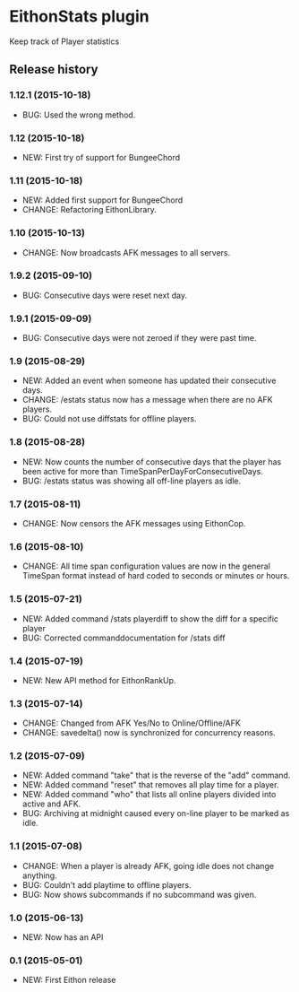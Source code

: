 # EithonStats plugin

Keep track of Player statistics

## Release history

### 1.12.1 (2015-10-18)

* BUG: Used the wrong method.

### 1.12 (2015-10-18)

* NEW: First try of support for BungeeChord

### 1.11 (2015-10-18)

* NEW: Added first support for BungeeChord
* CHANGE: Refactoring EithonLibrary.

### 1.10 (2015-10-13)

* CHANGE: Now broadcasts AFK messages to all servers.

### 1.9.2 (2015-09-10)

* BUG: Consecutive days were reset next day.

### 1.9.1 (2015-09-09)

* BUG: Consecutive days were not zeroed if they were past time.

### 1.9 (2015-08-29)

* NEW: Added an event when someone has updated their consecutive days.
* CHANGE: /estats status now has a message when there are no AFK players.
* BUG: Could not use diffstats for offline players.

### 1.8 (2015-08-28)

* NEW: Now counts the number of consecutive days that the player has been active for more than TimeSpanPerDayForConsecutiveDays.
* BUG: /estats status was showing all off-line players as idle.

### 1.7 (2015-08-11)

* CHANGE: Now censors the AFK messages using EithonCop.

### 1.6 (2015-08-10)

* CHANGE: All time span configuration values are now in the general TimeSpan format instead of hard coded to seconds or minutes or hours.

### 1.5 (2015-07-21)

* NEW: Added command /stats playerdiff to show the diff for a specific player
* BUG: Corrected commanddocumentation for /stats diff

### 1.4 (2015-07-19)

* NEW: New API method for EithonRankUp.

### 1.3 (2015-07-14)

* CHANGE: Changed from AFK Yes/No to Online/Offline/AFK
* CHANGE: savedelta() now is synchronized for concurrency reasons.

### 1.2 (2015-07-09)

* NEW: Added command "take" that is the reverse of the "add" command.
* NEW: Added command "reset" that removes all play time for a player.
* NEW: Added command "who" that lists all online players divided into active and AFK.
* BUG: Archiving at midnight caused every on-line player to be marked as idle.

### 1.1 (2015-07-08)

* CHANGE: When a player is already AFK, going idle does not change anything.
* BUG: Couldn't add playtime to offline players.
* BUG: Now shows subcommands if no subcommand was given.

### 1.0 (2015-06-13)

* NEW: Now has an API

### 0.1 (2015-05-01)

* NEW: First Eithon release
